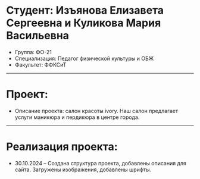 # Студент: Изъянова Елизавета Сергеевна  и Куликова Мария Васильевна 
- Группа: ФО-21
- Специализация: Педагог физической культуры и ОБЖ
- Факультет: ФФКСиТ
---
# Проект: 
- Описание проекта: салон красоты ivory. Наш салон предлагает услуги маникюра и пердикюра в центре города.
---
# Реализация проекта:
- 30.10.2024 – Создана структура проекта, добавлены описания для сайта. Загружены изображения, добавлены шрифты.